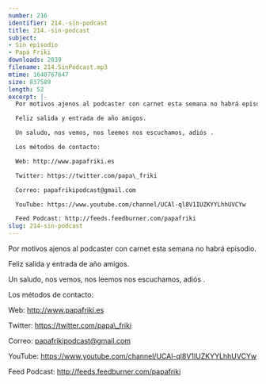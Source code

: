 ```yaml
---
number: 216
identifier: 214.-sin-podcast
title: 214.-sin-podcast
subject:
- Sin episodio
- Papá Friki
downloads: 2039
filename: 214.SinPodcast.mp3
mtime: 1640767647
size: 837589
length: 52
excerpt: |-
  Por motivos ajenos al podcaster con carnet esta semana no habrá episodio.

  Feliz salida y entrada de año amigos.

  Un saludo, nos vemos, nos leemos nos escuchamos, adiós .

  Los métodos de contacto:

  Web: http://www.papafriki.es

  Twitter: https://twitter.com/papa\_friki

  Correo: papafrikipodcast@gmail.com

  YouTube: https://www.youtube.com/channel/UCAl-ql8V1IUZKYYLhhUVCYw

  Feed Podcast: http://feeds.feedburner.com/papafriki
slug: 214-sin-podcast
---
```

Por motivos ajenos al podcaster con carnet esta semana no habrá episodio.

Feliz salida y entrada de año amigos.

Un saludo, nos vemos, nos leemos nos escuchamos, adiós .

Los métodos de contacto:

Web: http://www.papafriki.es

Twitter: https://twitter.com/papa\_friki

Correo: papafrikipodcast@gmail.com

YouTube: https://www.youtube.com/channel/UCAl-ql8V1IUZKYYLhhUVCYw

Feed Podcast: http://feeds.feedburner.com/papafriki